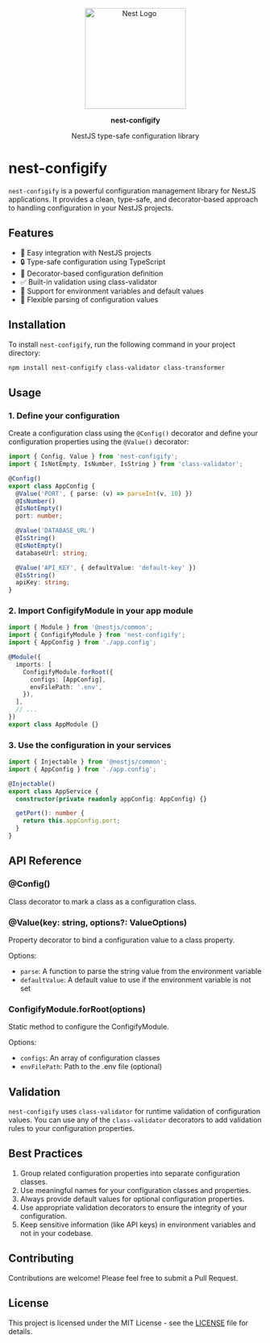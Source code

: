 <p align="center">
  <a href="http://nestjs.com/" target="blank"><img src="https://nestjs.com/img/logo-small.svg" width="200" alt="Nest Logo" /></a>
</p>

<p align="center"><b>nest-configify</b></p>
<p align="center">NestJS type-safe configuration library</p>

# nest-configify

`nest-configify` is a powerful configuration management library for NestJS applications. It provides a clean, type-safe, and decorator-based approach to handling configuration in your NestJS projects.

## Features

- 🚀 Easy integration with NestJS projects
- 🔒 Type-safe configuration using TypeScript
- 🎨 Decorator-based configuration definition
- ✅ Built-in validation using class-validator
- 🔧 Support for environment variables and default values
- 🌈 Flexible parsing of configuration values

## Installation

To install `nest-configify`, run the following command in your project directory:

```bash
npm install nest-configify class-validator class-transformer
```

## Usage

### 1. Define your configuration

Create a configuration class using the `@Config()` decorator and define your configuration properties using the `@Value()` decorator:

```typescript
import { Config, Value } from 'nest-configify';
import { IsNotEmpty, IsNumber, IsString } from 'class-validator';

@Config()
export class AppConfig {
  @Value('PORT', { parse: (v) => parseInt(v, 10) })
  @IsNumber()
  @IsNotEmpty()
  port: number;

  @Value('DATABASE_URL')
  @IsString()
  @IsNotEmpty()
  databaseUrl: string;

  @Value('API_KEY', { defaultValue: 'default-key' })
  @IsString()
  apiKey: string;
}
```

### 2. Import ConfigifyModule in your app module

```typescript
import { Module } from '@nestjs/common';
import { ConfigifyModule } from 'nest-configify';
import { AppConfig } from './app.config';

@Module({
  imports: [
    ConfigifyModule.forRoot({
      configs: [AppConfig],
      envFilePath: '.env',
    }),
  ],
  // ...
})
export class AppModule {}
```

### 3. Use the configuration in your services

```typescript
import { Injectable } from '@nestjs/common';
import { AppConfig } from './app.config';

@Injectable()
export class AppService {
  constructor(private readonly appConfig: AppConfig) {}

  getPort(): number {
    return this.appConfig.port;
  }
}
```

## API Reference

### @Config()

Class decorator to mark a class as a configuration class.

### @Value(key: string, options?: ValueOptions)

Property decorator to bind a configuration value to a class property.

Options:

- `parse`: A function to parse the string value from the environment variable
- `defaultValue`: A default value to use if the environment variable is not set

### ConfigifyModule.forRoot(options)

Static method to configure the ConfigifyModule.

Options:

- `configs`: An array of configuration classes
- `envFilePath`: Path to the .env file (optional)

## Validation

`nest-configify` uses `class-validator` for runtime validation of configuration values. You can use any of the `class-validator` decorators to add validation rules to your configuration properties.

## Best Practices

1. Group related configuration properties into separate configuration classes.
2. Use meaningful names for your configuration classes and properties.
3. Always provide default values for optional configuration properties.
4. Use appropriate validation decorators to ensure the integrity of your configuration.
5. Keep sensitive information (like API keys) in environment variables and not in your codebase.

## Contributing

Contributions are welcome! Please feel free to submit a Pull Request.

## License

This project is licensed under the MIT License - see the [LICENSE](LICENSE) file for details.
